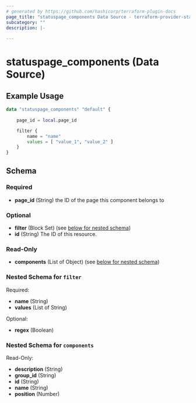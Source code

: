 ```yaml
---
# generated by https://github.com/hashicorp/terraform-plugin-docs
page_title: "statuspage_components Data Source - terraform-provider-statuspage"
subcategory: ""
description: |-
  
---
```


# statuspage_components (Data Source)



## Example Usage

```terraform
data "statuspage_components" "default" {
    
    page_id = local.page_id

    filter {
        name = "name"
        values = [ "value_1", "value_2" ]
    }
}
```

<!-- schema generated by tfplugindocs -->
## Schema

### Required

- **page_id** (String) the ID of the page this component belongs to

### Optional

- **filter** (Block Set) (see [below for nested schema](#nestedblock--filter))
- **id** (String) The ID of this resource.

### Read-Only

- **components** (List of Object) (see [below for nested schema](#nestedatt--components))

<a id="nestedblock--filter"></a>
### Nested Schema for `filter`

Required:

- **name** (String)
- **values** (List of String)

Optional:

- **regex** (Boolean)


<a id="nestedatt--components"></a>
### Nested Schema for `components`

Read-Only:

- **description** (String)
- **group_id** (String)
- **id** (String)
- **name** (String)
- **position** (Number)


